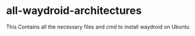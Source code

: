 # all-waydroid-architectures
This Contains all the necessary files and cmd to install waydroid on Ubuntu
